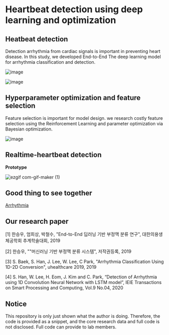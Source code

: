 # Heartbeat detection using deep learning and optimization

## Heatbeat detection

Detection arrhythmia from cardiac signals is important in preventing heart disease. In this study, we developed End-to-End The deep learning model for arrhythmia classification and detection.

![image](https://user-images.githubusercontent.com/38157496/78994846-0186e400-7b7c-11ea-88f7-496f6e3d389a.png)

![image](https://user-images.githubusercontent.com/38157496/80246365-3f6d2780-86a7-11ea-941f-da4b75e9eb3c.png)

## Hyperparameter optimization and feature selection

Feature selection is important for model design. we research costly feature selection using the Reinforcement Learning and parameter optimization via Bayesian optimization.

![image](https://user-images.githubusercontent.com/38157496/78995590-aa820e80-7b7d-11ea-9a23-c18e1c4ff1ae.png)


## Realtime-heartbeat detection

**Prototype**

![ezgif com-gif-maker (1)](https://user-images.githubusercontent.com/38157496/95651489-be56ff00-0b25-11eb-85c5-26036b03976d.gif)



## Good thing to see together

[Arrhythmia](https://en.wikipedia.org/wiki/Arrhythmia)

## Our research paper

[1] 한승우, 엄희상, 박철수, "End-to-End 딥러닝 기반 부정맥 분류 연구", 대한의용생체공학회 추계학술대회, 2019

[2] 한승우, ""머신러닝 기반 부정맥 분류 시스템", 저작권등록, 2019

[3] S. Baek, S. Han, J. Lee, W. Lee, C Park, "Arrhythmia Classification Using 1D-2D Conversion", uhealthcare 2019, 2019

[4] S. Han, W. Lee, H. Eom, J. Kim and C. Park, “Detection of Arrhythmia using 1D Convolution Neural Network with LSTM model”, IEIE Transactions on Smart Processing and Computing, Vol.9 No.04, 2020


## Notice

This repository is only just shown what the author is doing. Therefore, the code is provided as a snippet, and the core research data and full code is not disclosed. Full code can provide to lab members.
